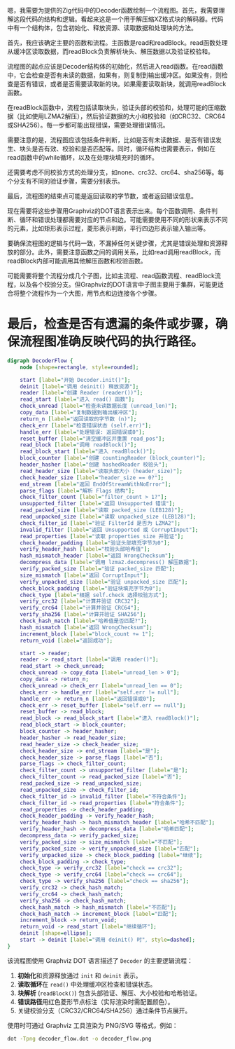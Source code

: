 嗯，我需要为提供的Zig代码中的Decoder函数绘制一个流程图。首先，我需要理解这段代码的结构和逻辑。看起来这是一个用于解压缩XZ格式块的解码器。代码中有一个结构体，包含初始化、释放资源、读取数据和处理块的方法。

首先，我应该确定主要的函数和流程。主函数是read和readBlock。read函数处理从缓冲区读取数据，而readBlock负责解析块头、解压数据以及验证校验和。

流程图的起点应该是Decoder结构体的初始化，然后进入read函数。在read函数中，它会检查是否有未读的数据，如果有，则复制到输出缓冲区。如果没有，则检查是否有错误，或者是否需要读取新的块。如果需要读取新块，就调用readBlock函数。

在readBlock函数中，流程包括读取块头，验证头部的校验和，处理可能的压缩数据（比如使用LZMA2解压），然后验证数据的大小和校验和（如CRC32、CRC64或SHA256）。每一步都可能出现错误，需要处理错误情况。

需要注意的是，流程图应该包括条件判断，比如是否有未读数据、是否有错误发生、块头是否有效、校验和是否匹配等。同时，循环结构也需要表示，例如在read函数中的while循环，以及在处理块填充时的循环。

还需要考虑不同校验方式的处理分支，如none、crc32、crc64、sha256等。每个分支有不同的验证步骤，需要分别表示。

最后，流程图的结束点可能是返回读取的字节数，或者返回错误信息。

现在需要将这些步骤用Graphviz的DOT语言表示出来。每个函数调用、条件判断、循环和错误处理都需要对应的节点和边。可能需要使用不同的形状来表示不同的元素，比如矩形表示过程，菱形表示判断，平行四边形表示输入输出等。

要确保流程图的逻辑与代码一致，不漏掉任何关键步骤，尤其是错误处理和资源释放的部分。此外，需要注意函数之间的调用关系，比如read调用readBlock，而readBlock内部可能调用其他解压函数和校验函数。

可能需要将整个流程分成几个子图，比如主流程、read函数流程、readBlock流程，以及各个校验分支。但Graphviz的DOT语言中子图主要用于集群，可能更适合将整个流程作为一个大图，用节点和边连接各个步骤。

最后，检查是否有遗漏的条件或步骤，确保流程图准确反映代码的执行路径。
================================================
```dot
digraph DecoderFlow {
    node [shape=rectangle, style=rounded];

    start [label="开始 Decoder.init()"];
    deinit [label="调用 deinit() 释放资源"];
    reader [label="创建 Reader (reader())"];
    read_start [label="进入 read() 函数"];
    check_unread [label="检查未读数据长度 (unread_len)"];
    copy_data [label="复制数据到输出缓冲区"];
    return_n [label="返回读取的字节数 (n)"];
    check_err [label="检查错误状态 (self.err)"];
    handle_err [label="处理错误: 返回错误或0"];
    reset_buffer [label="清空缓冲区并重置 read_pos"];
    read_block [label="调用 readBlock()"];
    read_block_start [label="进入 readBlock()"];
    block_counter [label="创建 countingReader (block_counter)"];
    header_hasher [label="创建 hashedReader 校验头"];
    read_header_size [label="读取头部大小 (header_size)"];
    check_header_size [label="header_size == 0?"];
    end_stream [label="返回 EndOfStreamWithNoError"];
    parse_flags [label="解析 Flags 结构"];
    check_filter_count [label="filter_count > 1?"];
    unsupported_filter [label="返回 Unsupported 错误"];
    read_packed_size [label="读取 packed_size (LEB128)"];
    read_unpacked_size [label="读取 unpacked_size (LEB128)"];
    check_filter_id [label="验证 FilterId 是否为 LZMA2"];
    invalid_filter [label="返回 Unsupported 或 CorruptInput"];
    read_properties [label="读取 properties_size 并验证"];
    check_header_padding [label="验证头部填充字节为0"];
    verify_header_hash [label="校验头部哈希值"];
    hash_mismatch_header [label="返回 WrongChecksum"];
    decompress_data [label="调用 lzma2.decompress() 解压数据"];
    verify_packed_size [label="验证 packed_size 匹配"];
    size_mismatch [label="返回 CorruptInput"];
    verify_unpacked_size [label="验证 unpacked_size 匹配"];
    check_block_padding [label="验证块填充字节为0"];
    check_type [label="根据 self.check 选择校验方式"];
    verify_crc32 [label="计算并验证 CRC32"];
    verify_crc64 [label="计算并验证 CRC64"];
    verify_sha256 [label="计算并验证 SHA256"];
    check_hash_match [label="哈希值是否匹配?"];
    hash_mismatch [label="返回 WrongChecksum"];
    increment_block [label="block_count += 1"];
    return_void [label="返回成功"];

    start -> reader;
    reader -> read_start [label="调用 reader()"];
    read_start -> check_unread;
    check_unread -> copy_data [label="unread_len > 0"];
    copy_data -> return_n;
    check_unread -> check_err [label="unread_len == 0"];
    check_err -> handle_err [label="self.err != null"];
    handle_err -> return_n [label="返回错误或0"];
    check_err -> reset_buffer [label="self.err == null"];
    reset_buffer -> read_block;
    read_block -> read_block_start [label="进入 readBlock()"];
    read_block_start -> block_counter;
    block_counter -> header_hasher;
    header_hasher -> read_header_size;
    read_header_size -> check_header_size;
    check_header_size -> end_stream [label="是"];
    check_header_size -> parse_flags [label="否"];
    parse_flags -> check_filter_count;
    check_filter_count -> unsupported_filter [label="是"];
    check_filter_count -> read_packed_size [label="否"];
    read_packed_size -> read_unpacked_size;
    read_unpacked_size -> check_filter_id;
    check_filter_id -> invalid_filter [label="不符合条件"];
    check_filter_id -> read_properties [label="符合条件"];
    read_properties -> check_header_padding;
    check_header_padding -> verify_header_hash;
    verify_header_hash -> hash_mismatch_header [label="哈希不匹配"];
    verify_header_hash -> decompress_data [label="哈希匹配"];
    decompress_data -> verify_packed_size;
    verify_packed_size -> size_mismatch [label="不匹配"];
    verify_packed_size -> verify_unpacked_size [label="匹配"];
    verify_unpacked_size -> check_block_padding [label="继续"];
    check_block_padding -> check_type;
    check_type -> verify_crc32 [label="check == crc32"];
    check_type -> verify_crc64 [label="check == crc64"];
    check_type -> verify_sha256 [label="check == sha256"];
    verify_crc32 -> check_hash_match;
    verify_crc64 -> check_hash_match;
    verify_sha256 -> check_hash_match;
    check_hash_match -> hash_mismatch [label="不匹配"];
    check_hash_match -> increment_block [label="匹配"];
    increment_block -> return_void;
    return_void -> read_start [label="继续循环"];
    deinit [shape=ellipse];
    start -> deinit [label="调用 deinit() 时", style=dashed];
}
``` 

该流程图使用 Graphviz DOT 语言描述了 `Decoder` 的主要逻辑流程：
1. **初始化**和资源释放通过 `init` 和 `deinit` 表示。
2. **读取循环**在 `read()` 中处理缓冲区检查和错误状态。
3. **块解析** (`readBlock()`) 包含头部验证、解压、大小校验和哈希验证。
4. **错误路径**用红色菱形节点标注（实际渲染时需配置颜色）。
5. 关键校验分支（CRC32/CRC64/SHA256）通过条件节点展开。

使用时可通过 Graphviz 工具渲染为 PNG/SVG 等格式，例如：
```bash
dot -Tpng decoder_flow.dot -o decoder_flow.png
```